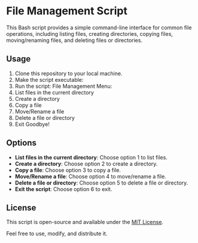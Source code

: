 # File Management Script

This Bash script provides a simple command-line interface for common file operations, including listing files, creating directories, copying files, moving/renaming files, and deleting files or directories.

## Usage

1. Clone this repository to your local machine.
2. Make the script executable: 
3. Run the script: File Management Menu:
1. List files in the current directory
2. Create a directory
3. Copy a file
4. Move/Rename a file
5. Delete a file or directory
6. Exit
Goodbye!

## Options

- **List files in the current directory**: Choose option 1 to list files.
- **Create a directory**: Choose option 2 to create a directory.
- **Copy a file**: Choose option 3 to copy a file.
- **Move/Rename a file**: Choose option 4 to move/rename a file.
- **Delete a file or directory**: Choose option 5 to delete a file or directory.
- **Exit the script**: Choose option 6 to exit.

## License

This script is open-source and available under the [MIT License](LICENSE).

Feel free to use, modify, and distribute it.

